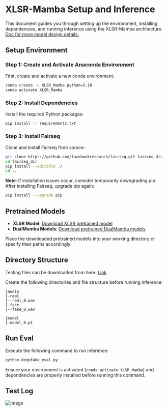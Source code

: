 # XLSR-Mamba Setup and Inference

This document guides you through setting up the environment, installing dependencies, and running inference using the XLSR-Mamba architecture. 
[Doc for more model design details.](https://drive.google.com/file/d/152VSab4DwWj9vnLbfLa8cIlfC8-mZWjN/view?usp=drive_link)

## Setup Environment

### Step 1: Create and Activate Anaconda Environment

First, create and activate a new conda environment:

```bash
conda create -n XLSR_Mamba python=3.10
conda activate XLSR_Mamba
```

### Step 2: Install Dependencies

Install the required Python packages:

```bash
pip install -r requirements.txt
```

### Step 3: Install Fairseq

Clone and install Fairseq from source:

```bash
git clone https://github.com/facebookresearch/fairseq.git fairseq_dir
cd fairseq_dir
pip install --editable ./
cd ..
```

**Note**: If installation issues occur, consider temporarily downgrading pip. After installing Fairseq, upgrade pip again:

```bash
pip install --upgrade pip
```

## Pretrained Models

- **XLSR Model**: [Download XLSR pretrained model](https://dl.fbaipublicfiles.com/fairseq/wav2vec/xlsr2_300m.pt)
- **DualMamba Models**: [Download pretrained DualMamba models](https://drive.google.com/file/d/14e6d6z4KTt5ZDPTjh5PJloNzQAxivyEu/view?usp=sharing)

Place the downloaded pretrained models into your working directory or specify their paths accordingly.

## Directory Structure

Testing files can be downloaded from here: [Link](https://drive.google.com/drive/folders/0AGlQrnaCh0OrUk9PVA)

Create the following directories and file structure before running inference:

```plaintext
|audio
|-real
|--real_0.wav
|-fake
|--fake_0.wav

|model
|-model_0.pt
```

## Run Eval

Execute the following command to run inference:

```bash
python deepfake_eval.py
```

Ensure your environment is activated (`conda activate XLSR_Mamba`) and dependencies are properly installed before running this command.

## Test Log

![image](https://github.com/user-attachments/assets/691950f3-5a1c-433f-abca-caf6d2997160)


